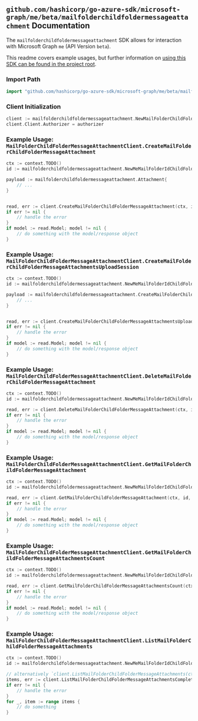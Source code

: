 
## `github.com/hashicorp/go-azure-sdk/microsoft-graph/me/beta/mailfolderchildfoldermessageattachment` Documentation

The `mailfolderchildfoldermessageattachment` SDK allows for interaction with Microsoft Graph `me` (API Version `beta`).

This readme covers example usages, but further information on [using this SDK can be found in the project root](https://github.com/hashicorp/go-azure-sdk/tree/main/docs).

### Import Path

```go
import "github.com/hashicorp/go-azure-sdk/microsoft-graph/me/beta/mailfolderchildfoldermessageattachment"
```


### Client Initialization

```go
client := mailfolderchildfoldermessageattachment.NewMailFolderChildFolderMessageAttachmentClientWithBaseURI("https://graph.microsoft.com")
client.Client.Authorizer = authorizer
```


### Example Usage: `MailFolderChildFolderMessageAttachmentClient.CreateMailFolderChildFolderMessageAttachment`

```go
ctx := context.TODO()
id := mailfolderchildfoldermessageattachment.NewMeMailFolderIdChildFolderIdMessageID("mailFolderId", "mailFolderId1", "messageId")

payload := mailfolderchildfoldermessageattachment.Attachment{
	// ...
}


read, err := client.CreateMailFolderChildFolderMessageAttachment(ctx, id, payload, mailfolderchildfoldermessageattachment.DefaultCreateMailFolderChildFolderMessageAttachmentOperationOptions())
if err != nil {
	// handle the error
}
if model := read.Model; model != nil {
	// do something with the model/response object
}
```


### Example Usage: `MailFolderChildFolderMessageAttachmentClient.CreateMailFolderChildFolderMessageAttachmentsUploadSession`

```go
ctx := context.TODO()
id := mailfolderchildfoldermessageattachment.NewMeMailFolderIdChildFolderIdMessageID("mailFolderId", "mailFolderId1", "messageId")

payload := mailfolderchildfoldermessageattachment.CreateMailFolderChildFolderMessageAttachmentsUploadSessionRequest{
	// ...
}


read, err := client.CreateMailFolderChildFolderMessageAttachmentsUploadSession(ctx, id, payload, mailfolderchildfoldermessageattachment.DefaultCreateMailFolderChildFolderMessageAttachmentsUploadSessionOperationOptions())
if err != nil {
	// handle the error
}
if model := read.Model; model != nil {
	// do something with the model/response object
}
```


### Example Usage: `MailFolderChildFolderMessageAttachmentClient.DeleteMailFolderChildFolderMessageAttachment`

```go
ctx := context.TODO()
id := mailfolderchildfoldermessageattachment.NewMeMailFolderIdChildFolderIdMessageIdAttachmentID("mailFolderId", "mailFolderId1", "messageId", "attachmentId")

read, err := client.DeleteMailFolderChildFolderMessageAttachment(ctx, id, mailfolderchildfoldermessageattachment.DefaultDeleteMailFolderChildFolderMessageAttachmentOperationOptions())
if err != nil {
	// handle the error
}
if model := read.Model; model != nil {
	// do something with the model/response object
}
```


### Example Usage: `MailFolderChildFolderMessageAttachmentClient.GetMailFolderChildFolderMessageAttachment`

```go
ctx := context.TODO()
id := mailfolderchildfoldermessageattachment.NewMeMailFolderIdChildFolderIdMessageIdAttachmentID("mailFolderId", "mailFolderId1", "messageId", "attachmentId")

read, err := client.GetMailFolderChildFolderMessageAttachment(ctx, id, mailfolderchildfoldermessageattachment.DefaultGetMailFolderChildFolderMessageAttachmentOperationOptions())
if err != nil {
	// handle the error
}
if model := read.Model; model != nil {
	// do something with the model/response object
}
```


### Example Usage: `MailFolderChildFolderMessageAttachmentClient.GetMailFolderChildFolderMessageAttachmentsCount`

```go
ctx := context.TODO()
id := mailfolderchildfoldermessageattachment.NewMeMailFolderIdChildFolderIdMessageID("mailFolderId", "mailFolderId1", "messageId")

read, err := client.GetMailFolderChildFolderMessageAttachmentsCount(ctx, id, mailfolderchildfoldermessageattachment.DefaultGetMailFolderChildFolderMessageAttachmentsCountOperationOptions())
if err != nil {
	// handle the error
}
if model := read.Model; model != nil {
	// do something with the model/response object
}
```


### Example Usage: `MailFolderChildFolderMessageAttachmentClient.ListMailFolderChildFolderMessageAttachments`

```go
ctx := context.TODO()
id := mailfolderchildfoldermessageattachment.NewMeMailFolderIdChildFolderIdMessageID("mailFolderId", "mailFolderId1", "messageId")

// alternatively `client.ListMailFolderChildFolderMessageAttachments(ctx, id, mailfolderchildfoldermessageattachment.DefaultListMailFolderChildFolderMessageAttachmentsOperationOptions())` can be used to do batched pagination
items, err := client.ListMailFolderChildFolderMessageAttachmentsComplete(ctx, id, mailfolderchildfoldermessageattachment.DefaultListMailFolderChildFolderMessageAttachmentsOperationOptions())
if err != nil {
	// handle the error
}
for _, item := range items {
	// do something
}
```
